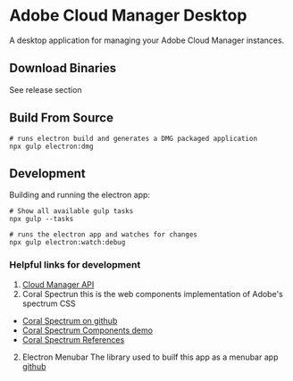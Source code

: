 # Adobe Cloud Manager Desktop
A desktop application for managing your Adobe Cloud Manager instances.

## Download Binaries
See release section

## Build From Source

```
# runs electron build and generates a DMG packaged application
npx gulp electron:dmg
```

## Development

Building and running the electron app:

```
# Show all available gulp tasks
npx gulp --tasks
```

```
# runs the electron app and watches for changes
npx gulp electron:watch:debug
```

### Helpful links for development
1. [Cloud Manager API](https://www.adobe.io/apis/experiencecloud/cloud-manager/api-reference.html)
1. Coral Spectrun
  this is the web components implementation of Adobe's spectrum CSS
  - [Coral Spectrum on github](https://github.com/adobe/coral-spectrum)
  - [Coral Spectrum Components demo](https://opensource.adobe.com/coral-spectrum/dist/examples)
  - [Coral Spectrum References](https://opensource.adobe.com/coral-spectrum/dist/documentation/identifiers.html)

2. Electron Menubar
  The library used to builf this app as a menubar app [github](https://github.com/maxogden/menubar)
